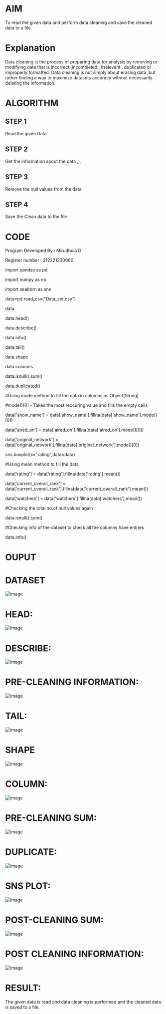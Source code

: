 
# AIM
To read the given data and perform data cleaning and save the cleaned data to a file.

# Explanation
Data cleaning is the process of preparing data for analysis by removing or modifying data that is incorrect ,incompleted , irrelevant , duplicated or improperly formatted. Data cleaning is not simply about erasing data ,but rather finding a way to maximize datasets accuracy without necessarily deleting the information.

# ALGORITHM
## STEP 1
Read the given Data

## STEP 2
Get the information about the data
,,,
## STEP 3
Remove the null values from the data

## STEP 4
Save the Clean data to the file

# CODE
Program Developed By : Mirudhula D

Register number : 212221230060

import pandas as pd

import numpy as np

import seaborn as sns

data=pd.read_csv("Data_set.csv")

data

data.head()

data.describe()

data.info()

data.tail()

data.shape

data.columns

data.isnull().sum()

data.duplicated()

#Using mode method to fill the data in columns as Object(String)

#mode()[0] - Takes the most reccuring value and fills the empty cells

data['show_name'] = data['show_name'].fillna(data['show_name'].mode()[0])

data['aired_on'] = data['aired_on'].fillna(data['aired_on'].mode()[0])

data['original_network'] = data['original_network'].fillna(data['original_network'].mode()[0])


sns.boxplot(x="rating",data=data)

#Using mean method to fill the data

data['rating'] = data['rating'].fillna(data['rating'].mean())

data['current_overall_rank'] = data['current_overall_rank'].fillna(data['current_overall_rank'].mean())

data['watchers'] = data['watchers'].fillna(data['watchers'].mean())

#Checking the total no.of null values again

data.isnull().sum()

#Checking info of the dataset to check all the columns have entries

data.info()








# OUPUT
# DATASET
![image](https://user-images.githubusercontent.com/94828147/189966383-687e4f5c-20c8-4521-bf78-f0ee41f1f076.png)

# HEAD:
![image](https://user-images.githubusercontent.com/94828147/189966620-a3c3f7e9-1880-4590-b4d5-cee3bfb2c937.png)

# DESCRIBE:
![image](https://user-images.githubusercontent.com/94828147/189966766-a5143ea3-2881-44a6-bf51-66737d439196.png)

# PRE-CLEANING INFORMATION:
![image](https://user-images.githubusercontent.com/94828147/189967166-7cee1cf2-8b61-4cab-a3b4-b80a0e3e4556.png)

# TAIL:
![image](https://user-images.githubusercontent.com/94828147/189967392-71dee6af-1a0c-4f4a-9349-0cbdd3db6ba5.png)
  
# SHAPE
![image](https://user-images.githubusercontent.com/94828147/189967744-d343b4f9-e58f-4ef3-bb2a-1debf9b4f823.png)

# COLUMN:
![image](https://user-images.githubusercontent.com/94828147/189967851-518d14fe-a336-4c76-a129-7e93fb80ed32.png)

# PRE-CLEANING SUM:
![image](https://user-images.githubusercontent.com/94828147/189967980-73a8ae34-be98-410a-b8cf-4472d320663f.png)

# DUPLICATE:
![image](https://user-images.githubusercontent.com/94828147/189968127-4f62dc3a-d6e8-483b-bf62-d179c7a6cea3.png)

# SNS PLOT:
![image](https://user-images.githubusercontent.com/94828147/189968248-e96a3c22-c78c-4932-8054-02a7e5767890.png)

# POST-CLEANING SUM:
![image](https://user-images.githubusercontent.com/94828147/189968371-493b8a14-16f3-4c4a-9a34-7a2bc276311a.png)

# POST CLEANING INFORMATION:
![image](https://user-images.githubusercontent.com/94828147/189968853-29309f2d-9dc5-4a5e-b868-0ea1f8f4bb82.png)



# RESULT:
The given data is read and data cleaning is performed and the cleaned data is saved to a file.


 

